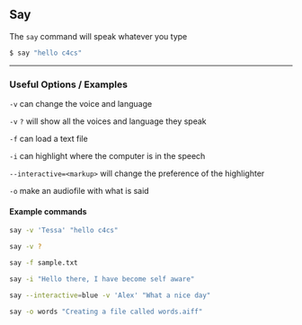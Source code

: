 Say
-------

The `say` command will speak whatever you type

~~~ bash
$ say "hello c4cs"
~~~

---

### Useful Options / Examples

`-v` can change the voice and language

`-v` `?` will show all the voices and language they speak

`-f` can load a text file

`-i` can highlight where the computer is in the speech

`--interactive=<markup>` will change the preference of the highlighter

`-o` make an audiofile with what is said

#### Example commands

~~~ bash
say -v 'Tessa' "hello c4cs"

say -v ?

say -f sample.txt

say -i "Hello there, I have become self aware"

say --interactive=blue -v 'Alex' "What a nice day"

say -o words "Creating a file called words.aiff"
~~~
